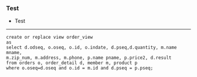 ### Test  

- Test   

---

    
    create or replace view order_view
    as
    select d.odseq, o.oseq, o.id, o.indate, d.pseq,d.quantity, m.name mname,
    m.zip_num, m.address, m.phone, p.name pname, p.price2, d.result   
    from orders o, order_detail d, member m, product p 
    where o.oseq=d.oseq and o.id = m.id and d.pseq = p.pseq;
    
